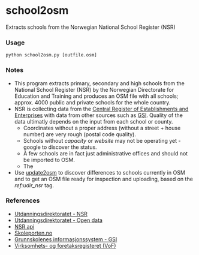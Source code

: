 # school2osm
Extracts schools from the Norwegian National School Register (NSR)

### Usage ###

<code>python school2osm.py [outfile.osm]</code>

### Notes ###

* This program extracts primary, secondary and high schools from the National School Register (NSR) by the Norwegian Directorate for Education and Training and produces an OSM file with all schools; approx. 4000 public and private schools for the whole country.
* NSR is collecting data from the [Central Register of Establishments and Enterprises](https://ssb.no/a/metadata/om_datasamlinger/virksomhets-_og_foretaksregisteret/bof.html) with data from other sources such as [GSI](https://gsi.udir.no/app/#!/view/units/collectionset/1/collection/80/unit/1/). Quality of the data ultimatly depends on the input from each school or county.
  * Coordinates without a proper address (without a street + house number) are very rough (postal code quality).
  * Schools without _capacity_ or _website_ may not be operating yet - google to discover the status.
  * A few schools are in fact just administrative offices and should not be imported to OSM.
  * The 
* Use [update2osm](https://github.com/osmno/update2osm) to discover differences to schools currently in OSM and to get an OSM file ready for inspection and uploading, based on the _ref:udir_nsr_ tag.

### References ###

* [Utdanningsdirektoratet - NSR](https://nsr.udir.no)
* [Utdanningsdirektoratet - Open data](https://www.udir.no/om-udir/data)
* [NSR api](https://data-nsr.udir.no/swagger/ui/index)
* [Skoleporten.no](https://skoleporten.udir.no)
* [Grunnskolenes informasjonssystem - GSI](https://gsi.udir.no/app/#!/view/units/collectionset/1/collection/80/unit/1/)
* [Virksomhets- og foretaksregisteret (VoF)](https://ssb.no/a/metadata/om_datasamlinger/virksomhets-_og_foretaksregisteret/bof.html)
